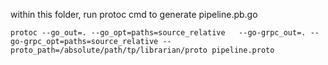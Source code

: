 within this folder, run protoc cmd to generate pipeline.pb.go
```
protoc --go_out=. --go_opt=paths=source_relative   --go-grpc_out=. --go-grpc_opt=paths=source_relative --proto_path=/absolute/path/tp/librarian/proto pipeline.proto
```
